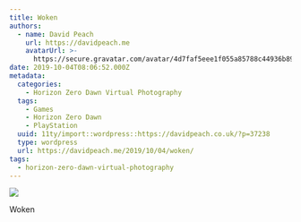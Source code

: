 ```yaml
---
title: Woken
authors:
  - name: David Peach
    url: https://davidpeach.me
    avatarUrl: >-
      https://secure.gravatar.com/avatar/4d7faf5eee1f055a85788c44936b8995eaab6dfb004e7854ec747ccb272e91ee?s=96&d=mm&r=g
date: 2019-10-04T08:06:52.000Z
metadata:
  categories:
    - Horizon Zero Dawn Virtual Photography
  tags:
    - Games
    - Horizon Zero Dawn
    - PlayStation
  uuid: 11ty/import::wordpress::https://davidpeach.co.uk/?p=37238
  type: wordpress
  url: https://davidpeach.me/2019/10/04/woken/
tags:
  - horizon-zero-dawn-virtual-photography
---
```

[![](/assets/Woken-scaled-sbqKBCA5scUZ.jpg)](/assets/Woken-scaled-sbqKBCA5scUZ.jpg)

Woken